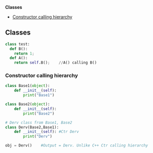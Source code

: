 **Classes**
- [Constructor calling hierarchy](#cch)

## Classes
```py
class test:
  def B():
    return 1;
  def A():
    return self.B();    //A() calling B()
```

<a name=cch></a>
### Constructor calling hierarchy
```py
class Base1(object):
	def __init__(self):
		print("Base1")

class Base2(object):
	def __init__(self):
		print("Base2")

# Derv class from Base1, Base2
class Derv(Base2,Base1):
	def __init__(self):	#Ctr Derv
		print("Derv")

obj = Derv()	#Output = Derv. Unlike C++ Ctr calling hierarchy
```
